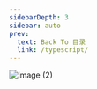 ```yaml
---
sidebarDepth: 3
sidebar: auto
prev:
  text: Back To 目录
  link: /typescript/
---
```






![image (2)](https://gitee.com/q10viking/PictureRepos/raw/master/images//202111300509398.jpg)
